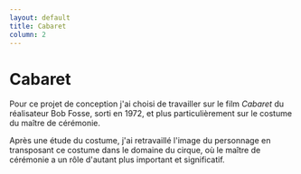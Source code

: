 ```yaml
---
layout: default
title: Cabaret
column: 2
---
```


<script type="text/javascript">
window.addEvent('load', function() {
    var imgs = [];
    imgs.push({file: 'cabaret1.jpg', title: '', desc: '', url: '#'});
    imgs.push({file: 'cabaret2.jpg', title: '', desc: '', url: '#'});
    imgs.push({file: 'cabaret3.jpg', title: '', desc: '', url: '#'});
    var myshow = new Slideshow('slideshow', { 
        type: 'zoom',
        externals: 0,
        showTitleCaption: 1,
        captionHeight: 45,
        width: 200, 
        height: 400, 
        pan: 50,
        zoom: 50,
        loadingDiv: 1,
        resize: true,
        duration: [2000, 9000],
        transition: Fx.Transitions.Expo.easeOut,
        images: imgs, 
        path: '/images/cabaret/'
    });

    myshow.caps.h2.setStyles({color: '#fff', fontSize: '13px'});
    myshow.caps.p.setStyles({color: '#ccc', fontSize: '11px'});
});
</script>

Cabaret
=======

Pour ce projet de conception j'ai choisi de travailler sur le film *Cabaret* du réalisateur Bob Fosse, sorti en 1972, et plus particulièrement sur le costume du maître de cérémonie.

Après une étude du costume, j'ai retravaillé l'image du personnage en transposant ce costume dans le domaine du cirque, où le maître de cérémonie a un rôle d'autant plus important et significatif.